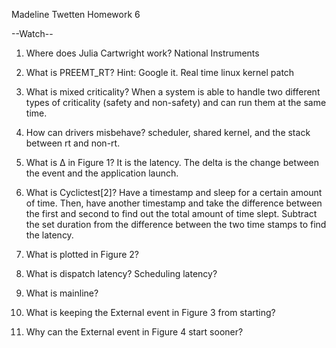 Madeline Twetten
Homework 6

--Watch--

1. Where does Julia Cartwright work?
National Instruments

2. What is PREEMT_RT? Hint: Google it.
Real time linux kernel patch

3. What is mixed criticality?
When a system is able to handle two different types of criticality (safety and non-safety) 
and can run them at the same time.

4. How can drivers misbehave?
scheduler, shared kernel, and the stack between rt and non-rt.

5. What is Δ in Figure 1?
It is the latency. The delta is the change between the event and the application launch.

6. What is Cyclictest[2]?
Have a timestamp and sleep for a certain amount of time. Then, have another timestamp and take the
difference between the first and second to find out the total amount of time slept. Subtract the set
duration from the difference between the two time stamps to find the latency.

7. What is plotted in Figure 2?

8. What is dispatch latency? Scheduling latency?

9. What is mainline?

10. What is keeping the External event in Figure 3 from starting?

11. Why can the External event in Figure 4 start sooner?
